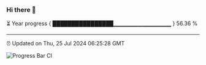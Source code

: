 ### Hi there 👋

⏳ Year progress { ████████████████▁▁▁▁▁▁▁▁▁▁▁▁▁▁ } 56.36 %

---

⏰ Updated on Thu, 25 Jul 2024 06:25:28 GMT

![Progress Bar CI](https://github.com/liununu/liununu/workflows/Progress%20Bar%20CI/badge.svg)
